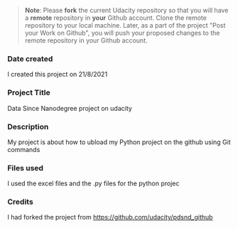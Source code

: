 >**Note**: Please **fork** the current Udacity repository so that you will have a **remote** repository in **your** Github account. Clone the remote repository to your local machine. Later, as a part of the project "Post your Work on Github", you will push your proposed changes to the remote repository in your Github account.

### Date created
I created this project on 21/8/2021

### Project Title
Data Since Nanodegree project on udacity

### Description
My project is about how to ubload my Python project on the github using Git commands

### Files used
I used the excel files and the .py files for the python projec

### Credits
I had forked the project from https://github.com/udacity/pdsnd_github

